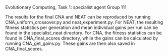 Evolutionary Computing, Task 1: specialist agent
Group 111 

The results for the final CNA and NEAT can be reproduced by running CNA_uniform_crossover.py and neat_experiment.py. 
For NEAT, the resulting fitness statistics per generation and mean individual gains per run can be found in the specialist_neat directory.
For CNA, the fitness statistics can be found in CNA_final_scores directory, while the gains can be calculated by running CNA_get_gains.py. These gains are then also saved in CNA_final_scores.